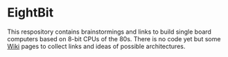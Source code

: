 # EightBit

This respository contains brainstormings and links to build single board computers based on 8-bit CPUs of the 80s.
There is no code yet but some [Wiki](https://github.com/michaelkroll/EightBit/wiki) pages to collect links and ideas of possible architectures.

